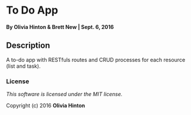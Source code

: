 # To Do App

#### By Olivia Hinton & Brett New | Sept. 6, 2016

## Description
A to-do app with RESTfuls routes and CRUD processes for each resource (list and task).

### License

*This software is licensed under the MIT license.*

Copyright (c) 2016 **Olivia Hinton**
